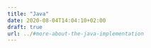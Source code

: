 ```yaml
---
title: "Java"
date: 2020-08-04T14:04:10+02:00
draft: true
url: ../#more-about-the-java-implementation
---
```


